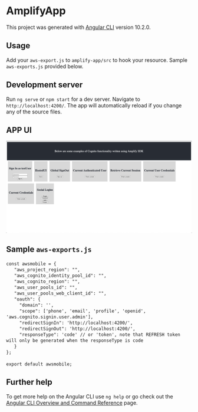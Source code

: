 # AmplifyApp

This project was generated with [Angular CLI](https://github.com/angular/angular-cli) version 10.2.0.

## Usage

Add your `aws-export.js` to `amplify-app/src` to hook your resource. Sample `aws-exports.js` provided below.

## Development server

Run `ng serve` or `npm start` for a dev server. Navigate to `http://localhost:4200/`. The app will automatically reload if you change any of the source files.

## APP UI
![APP UI](./Read_Me_Images/UI.png?raw=true "Title")

## Sample `aws-exports.js`

 ~~~
const awsmobile = {
    "aws_project_region": "",
    "aws_cognito_identity_pool_id": "",
    "aws_cognito_region": "",
    "aws_user_pools_id": "",
    "aws_user_pools_web_client_id": "",
    "oauth": {
      "domain": '',
      "scope": ['phone', 'email', 'profile', 'openid', 'aws.cognito.signin.user.admin'],
      "redirectSignIn": 'http://localhost:4200/',
      "redirectSignOut": 'http://localhost:4200/',
      "responseType": 'code' // or 'token', note that REFRESH token will only be generated when the responseType is code
    }
};

export default awsmobile;
 ~~~

## Further help

To get more help on the Angular CLI use `ng help` or go check out the [Angular CLI Overview and Command Reference](https://angular.io/cli) page.
